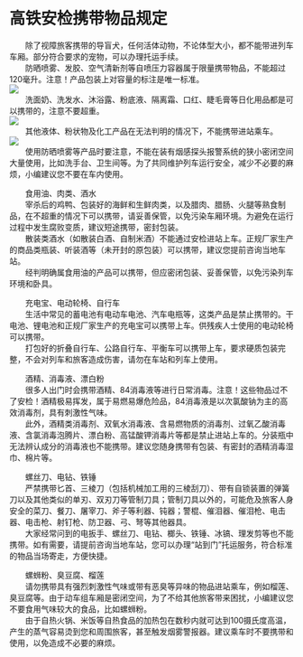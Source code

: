 # 高铁安检携带物品规定  
  
&emsp;&emsp;除了视障旅客携带的导盲犬，任何活体动物，不论体型大小，都不能带进列车车厢。部分符合要求的宠物，可以办理托运手续。  
&emsp;&emsp;防晒喷雾、发胶、空气清新剂等自喷压力容器属于限量携带物品，不能超过120毫升。注意！产品包装上对容量的标注是唯一标准。  
![](https://cdn.jsdelivr.net/gh/szqq0512/Pic/img/202201212020152.jpeg)  
&emsp;&emsp;洗面奶、洗发水、沐浴露、粉底液、隔离霜、口红、睫毛膏等日化用品都是可以携带的，注意不要超重。  
![](https://cdn.jsdelivr.net/gh/szqq0512/Pic/img/202201212020151.jpeg)  
&emsp;&emsp;其他液体、粉状物及化工产品在无法判明的情况下，不能携带进站乘车。  
![](https://cdn.jsdelivr.net/gh/szqq0512/Pic/img/202201212020150.jpeg)  
&emsp;&emsp;使用防晒喷雾等产品时要注意，不能在装有烟感探头报警系统的狭小密闭空间大量使用，比如洗手台、卫生间等。为了共同维护列车运行安全，减少不必要的麻烦，小编建议您不要在车内使用。  
  
&emsp;&emsp;食用油、肉类、酒水  
&emsp;&emsp;宰杀后的鸡鸭、包装好的海鲜和生鲜肉类，以及腊肉、腊肠、火腿等熟食制品，在不超重的情况下可以携带，请妥善保管，以免污染车厢环境。为避免在运行过程中发生腐败变质，建议短途携带，密封包装。  
&emsp;&emsp;散装类酒水（如散装白酒、自制米酒）不能通过安检进站上车。正规厂家生产的商品类瓶装、听装酒等（未开封的原包装）可以携带，建议您提前咨询当地车站。  
&emsp;&emsp;经判明确属食用油的产品可以携带，但应密闭包装、妥善保管，以免污染列车环境和卧具。  
  
&emsp;&emsp;充电宝、电动轮椅、自行车  
&emsp;&emsp;生活中常见的蓄电池有电动车电池、汽车电瓶等，这类产品是禁止携带的。干电池、锂电池和正规厂家生产的充电宝可以携带上车。供残疾人士使用的电动轮椅可以携带。  
&emsp;&emsp;打包好的折叠自行车、公路自行车、平衡车可以携带上车，要求硬质包装完整，不会对列车和旅客造成伤害，请勿在车站和列车上使用。  
  
&emsp;&emsp;酒精、消毒液、漂白粉  
&emsp;&emsp;很多人出门时会携带酒精、84消毒液等进行日常消毒。注意！这些物品过不了安检！酒精极易挥发，属于易燃易爆危险品，84消毒液是以次氯酸钠为主的高效消毒剂，具有刺激性气味。  
&emsp;&emsp;此外，酒精类消毒剂、双氧水消毒液、含易燃物质的消毒剂、过氧乙酸消毒液、含氯消毒泡腾片、漂白粉、高锰酸钾消毒片等都是禁止进站上车的。分装瓶中无法辨认成分的消毒液也不能携带。建议您随身携带有包装、有密封的酒精消毒湿巾、棉片等。  
  
&emsp;&emsp;螺丝刀、电钻、铁锤  
&emsp;&emsp;严禁携带匕首、三棱刀（包括机械加工用的三棱刮刀）、带有自锁装置的弹簧刀以及其他类似的单刃、双刃刀等管制刀具；管制刀具以外的，可能危及旅客人身安全的菜刀、餐刀、屠宰刀、斧子等利器、钝器；警棍、催泪器、催泪枪、电击器、电击枪、射钉枪、防卫器、弓、弩等其他器具。  
&emsp;&emsp;大家经常问到的电扳手、螺丝刀、电钻、榔头、铁锤、冰镐、理发剪等也不能携带。如有需要，请提前咨询当地车站，您可以办理“站到门”托运服务，符合标准的物品当场寄走，方便快捷。  
  
&emsp;&emsp;螺蛳粉、臭豆腐、榴莲  
&emsp;&emsp;请勿携带具有强烈刺激性气味或带有恶臭等异味的物品进站乘车，例如榴莲、臭豆腐等。由于动车组车厢是密闭空间，为了不给其他旅客带来困扰，小编建议您不要食用气味较大的食品，比如螺蛳粉。  
&emsp;&emsp;由于自热火锅、米饭等自热食品的加热包在数秒内就可达到100摄氏度高温，产生的蒸气容易烫到您和周围旅客，甚至触发烟雾警报器。建议乘车时不要携带和使用，以免造成不必要的麻烦。  